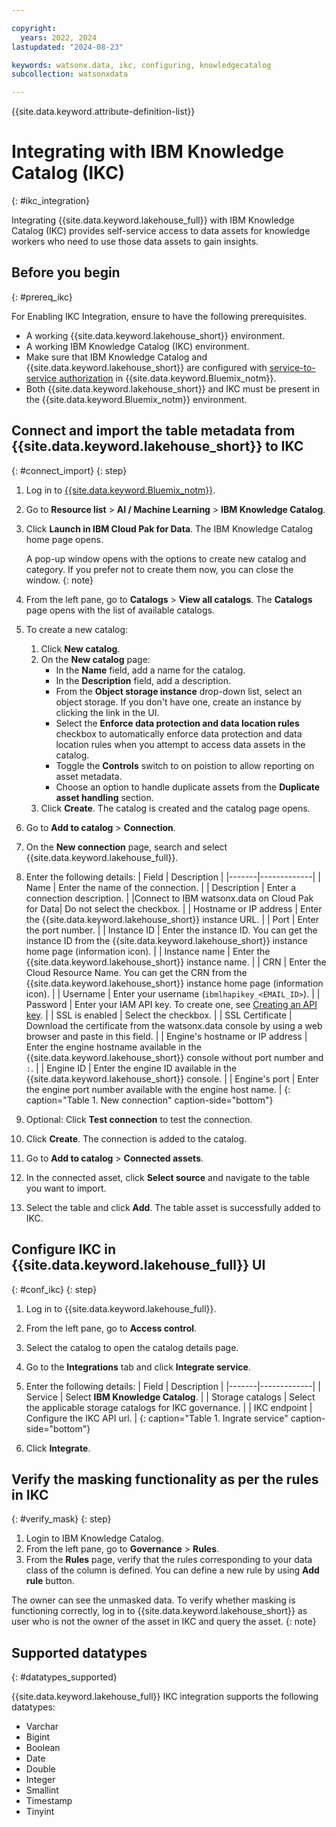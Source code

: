 ```yaml
---

copyright:
  years: 2022, 2024
lastupdated: "2024-08-23"

keywords: watsonx.data, ikc, configuring, knowledgecatalog
subcollection: watsonxdata

---
```


{{site.data.keyword.attribute-definition-list}}

# Integrating with IBM Knowledge Catalog (IKC)
{: #ikc_integration}

Integrating {{site.data.keyword.lakehouse_full}} with IBM Knowledge Catalog (IKC) provides self-service access to data assets for knowledge workers who need to use those data assets to gain insights.

## Before you begin
{: #prereq_ikc}

For Enabling IKC Integration, ensure to have the following prerequisites.

- A working {{site.data.keyword.lakehouse_short}} environment.
- A working IBM Knowledge Catalog (IKC) environment.
- Make sure that IBM Knowledge Catalog and {{site.data.keyword.lakehouse_short}} are configured with [service-to-service authorization](watsonxdata?topic=watsonxdata-s2s_auth) in {{site.data.keyword.Bluemix_notm}}.
- Both {{site.data.keyword.lakehouse_short}} and IKC must be present in the {{site.data.keyword.Bluemix_notm}} environment.



## Connect and import the table metadata from {{site.data.keyword.lakehouse_short}} to IKC
{: #connect_import}
{: step}

1. Log in to [{{site.data.keyword.Bluemix_notm}}](https://cloud.ibm.com/).
1. Go to **Resource list** > **AI / Machine Learning** > **IBM Knowledge Catalog**.
1. Click **Launch in IBM Cloud Pak for Data**. The IBM Knowledge Catalog home page opens.

   A pop-up window opens with the options to create new catalog and category. If you prefer not to create them now, you can close the window.
   {: note}

1. From the left pane, go to **Catalogs** > **View all catalogs**. The **Catalogs** page opens with the list of available catalogs.
1. To create a new catalog:
    1. Click **New catalog**.
    1. On the **New catalog** page:
        - In the **Name** field, add a name for the catalog.
        - In the **Description** field, add a description.
        - From the **Object storage instance** drop-down list, select an object storage. If you don't have one, create an instance by clicking the link in the UI.
        - Select the **Enforce data protection and data location rules** checkbox to automatically enforce data protection and data location rules when you attempt to access data assets in the catalog.
        - Toggle the **Controls** switch to on poistion to allow reporting on asset metadata.
        - Choose an option to handle duplicate assets from the **Duplicate asset handling** section.
    1. Click **Create**. The catalog is created and the catalog page opens.
1. Go to **Add to catalog** > **Connection**.
1. On the **New connection** page, search and select {{site.data.keyword.lakehouse_full}}.
1. Enter the following details:
   | Field | Description |
   |-------|-------------|
   | Name | Enter the name of the connection. |
   | Description | Enter a connection description. |
   |Connect to IBM watsonx.data on Cloud Pak for Data| Do not select the checkbox. |
   | Hostname or IP address | Enter the {{site.data.keyword.lakehouse_short}} instance URL. |
   | Port | Enter the port number. |
   | Instance ID | Enter the instance ID. You can get the instance ID from the {{site.data.keyword.lakehouse_short}} instance home page (information icon). |
   | Instance name | Enter the {{site.data.keyword.lakehouse_short}} instance name. |
   | CRN | Enter the Cloud Resource Name. You can get the CRN from the {{site.data.keyword.lakehouse_short}} instance home page (information icon). |
   | Username | Enter your username (`ibmlhapikey_<EMAIL_ID>`). |
   | Password | Enter your IAM API key. To create one, see [Creating an API key](https://cloud.ibm.com/docs/account?topic=account-userapikey&interface=ui#create_user_key). |
   | SSL is enabled | Select the checkbox. |
   | SSL Certificate | Download the certificate from the watsonx.data console by using a web browser and paste in this field. |
   | Engine's hostname or IP address | Enter the engine hostname available in the {{site.data.keyword.lakehouse_short}} console without port number and `:`. |
   | Engine ID | Enter the engine ID available in the {{site.data.keyword.lakehouse_short}} console. |
   | Engine's port | Enter the engine port number available with the engine host name. |
   {: caption="Table 1. New connection" caption-side="bottom"}

1. Optional: Click **Test connection** to test the connection.
1. Click **Create**. The connection is added to the catalog.
1. Go to **Add to catalog** > **Connected assets**.
1. In the connected asset, click **Select source** and navigate to the table you want to import.
1. Select the table and click **Add**. The table asset is successfully added to IKC.

## Configure IKC in {{site.data.keyword.lakehouse_full}} UI
{: #conf_ikc}
{: step}

1. Log in to {{site.data.keyword.lakehouse_full}}.
1. From the left pane, go to **Access control**.
1. Select the catalog to open the catalog details page.
1. Go to the **Integrations** tab and click **Integrate service**.
1. Enter the following details:
   | Field | Description |
   |-------|-------------|
   | Service | Select **IBM Knowledge Catalog**. |
   | Storage catalogs | Select the applicable storage catalogs for IKC governance. |
   | IKC endpoint  | Configure the IKC API url. |
   {: caption="Table 1. Ingrate service" caption-side="bottom"}

1. Click **Integrate**.

## Verify the masking functionality as per the rules in IKC
{: #verify_mask}
{: step}

1. Login to IBM Knowledge Catalog.
1. From the left pane, go to **Governance** > **Rules**.
1. From the **Rules** page, verify that the rules corresponding to your data class of the column is defined. You can define a new rule by using **Add rule** button.

The owner can see the unmasked data. To verify whether masking is functioning correctly, log in to {{site.data.keyword.lakehouse_short}} as user who is not the owner of the asset in IKC and query the asset.
{: note}

## Supported datatypes
{: #datatypes_supported}

{{site.data.keyword.lakehouse_full}} IKC integration supports the following datatypes:

- Varchar
- Bigint
- Boolean
- Date
- Double
- Integer
- Smallint
- Timestamp
- Tinyint
